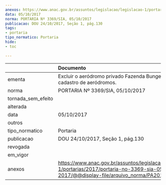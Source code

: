 ```yaml
---
anexos: https://www.anac.gov.br/assuntos/legislacao/legislacao-1/portarias/2017/portaria-no-3369-sia-05-10-2017/@@display-file/arquivo_norma/PA2017-3369.pdf
data: 05/10/2017
norma: PORTARIA Nº 3369/SIA, 05/10/2017
publicacao: DOU 24/10/2017, Seção 1, pág.130
tags:
- portaria
tipo_normatico: Portaria
hide: 
- toc 
 
---
```


|                    | Documento                                                                                                                                            |
|:-------------------|:-----------------------------------------------------------------------------------------------------------------------------------------------------|
| ementa             | Excluir o aeródromo privado Fazenda Bunge (PI) do cadastro de aeródromos.                                                                            |
| norma              | PORTARIA Nº 3369/SIA, 05/10/2017                                                                                                                     |
| tornada_sem_efeito |                                                                                                                                                      |
| alterada           |                                                                                                                                                      |
| data               | 05/10/2017                                                                                                                                           |
| outros             |                                                                                                                                                      |
| tipo_normatico     | Portaria                                                                                                                                             |
| publicacao         | DOU 24/10/2017, Seção 1, pág.130                                                                                                                     |
| revogada           |                                                                                                                                                      |
| em_vigor           |                                                                                                                                                      |
| anexos             | https://www.anac.gov.br/assuntos/legislacao/legislacao-1/portarias/2017/portaria-no-3369-sia-05-10-2017/@@display-file/arquivo_norma/PA2017-3369.pdf |